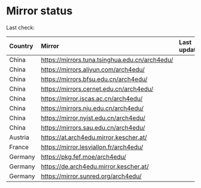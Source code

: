 <script src="./time.js"></script>
# Mirror status
Last check: <script type="text/javascript">localize(1729268864.634926);</script>

|Country|Mirror|Last update|
|:------|:-----|:----------|
|China|https://mirrors.tuna.tsinghua.edu.cn/arch4edu/|<script type="text/javascript">localize(1729233823);</script>|
|China|https://mirrors.aliyun.com/arch4edu/|<script type="text/javascript">localize(1729233823);</script>|
|China|https://mirrors.bfsu.edu.cn/arch4edu/|<script type="text/javascript">localize(1729233823);</script>|
|China|https://mirrors.cernet.edu.cn/arch4edu/|<script type="text/javascript">localize(1729233823);</script>|
|China|https://mirror.iscas.ac.cn/arch4edu/|<script type="text/javascript">localize(1729233823);</script>|
|China|https://mirrors.nju.edu.cn/arch4edu/|<script type="text/javascript">localize(1729190566);</script>|
|China|https://mirror.nyist.edu.cn/arch4edu/|<script type="text/javascript">localize(1729190566);</script>|
|China|https://mirrors.sau.edu.cn/arch4edu/|<script type="text/javascript">localize(1729017807);</script>|
|Austria|https://at.arch4edu.mirror.kescher.at/|<script type="text/javascript">localize(1729233823);</script>|
|France|https://mirror.lesviallon.fr/arch4edu/|<script type="text/javascript">localize(1729233823);</script>|
|Germany|https://pkg.fef.moe/arch4edu/|<script type="text/javascript">localize(1729233823);</script>|
|Germany|https://de.arch4edu.mirror.kescher.at/|<script type="text/javascript">localize(1729233823);</script>|
|Germany|https://mirror.sunred.org/arch4edu/|<script type="text/javascript">localize(1729233823);</script>|

<script src="./tablefilter/tablefilter.js"></script>
<script src="./table.js"></script>